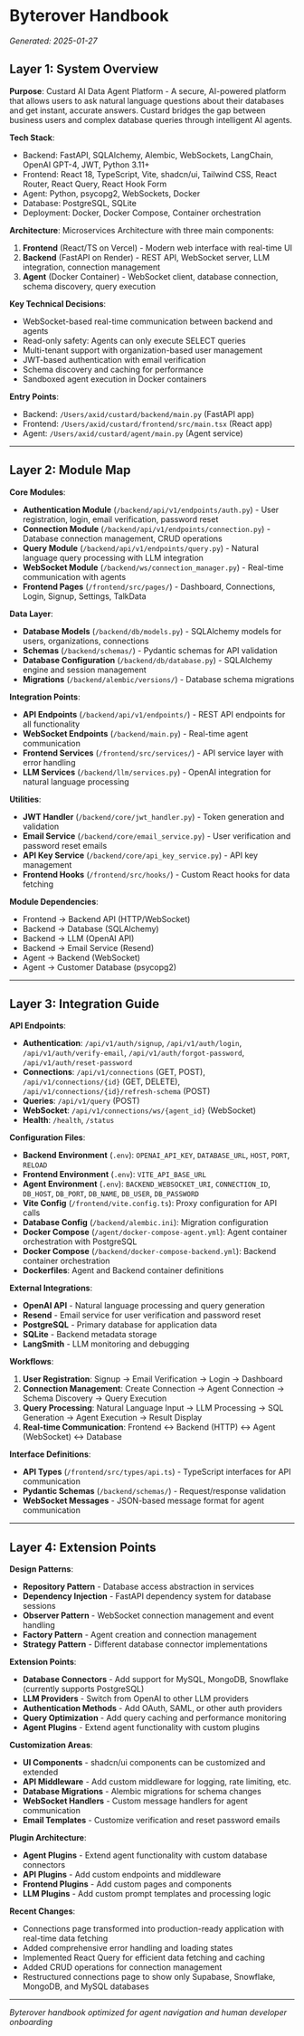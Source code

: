 # Byterover Handbook

*Generated: 2025-01-27*

## Layer 1: System Overview

**Purpose**: Custard AI Data Agent Platform - A secure, AI-powered platform that allows users to ask natural language questions about their databases and get instant, accurate answers. Custard bridges the gap between business users and complex database queries through intelligent AI agents.

**Tech Stack**: 
- Backend: FastAPI, SQLAlchemy, Alembic, WebSockets, LangChain, OpenAI GPT-4, JWT, Python 3.11+
- Frontend: React 18, TypeScript, Vite, shadcn/ui, Tailwind CSS, React Router, React Query, React Hook Form
- Agent: Python, psycopg2, WebSockets, Docker
- Database: PostgreSQL, SQLite
- Deployment: Docker, Docker Compose, Container orchestration

**Architecture**: Microservices Architecture with three main components:
1. **Frontend** (React/TS on Vercel) - Modern web interface with real-time UI
2. **Backend** (FastAPI on Render) - REST API, WebSocket server, LLM integration, connection management
3. **Agent** (Docker Container) - WebSocket client, database connection, schema discovery, query execution

**Key Technical Decisions**:
- WebSocket-based real-time communication between backend and agents
- Read-only safety: Agents can only execute SELECT queries
- Multi-tenant support with organization-based user management
- JWT-based authentication with email verification
- Schema discovery and caching for performance
- Sandboxed agent execution in Docker containers

**Entry Points**: 
- Backend: `/Users/axid/custard/backend/main.py` (FastAPI app)
- Frontend: `/Users/axid/custard/frontend/src/main.tsx` (React app)
- Agent: `/Users/axid/custard/agent/main.py` (Agent service)

---

## Layer 2: Module Map

**Core Modules**:
- **Authentication Module** (`/backend/api/v1/endpoints/auth.py`) - User registration, login, email verification, password reset
- **Connection Module** (`/backend/api/v1/endpoints/connection.py`) - Database connection management, CRUD operations
- **Query Module** (`/backend/api/v1/endpoints/query.py`) - Natural language query processing with LLM integration
- **WebSocket Module** (`/backend/ws/connection_manager.py`) - Real-time communication with agents
- **Frontend Pages** (`/frontend/src/pages/`) - Dashboard, Connections, Login, Signup, Settings, TalkData

**Data Layer**:
- **Database Models** (`/backend/db/models.py`) - SQLAlchemy models for users, organizations, connections
- **Schemas** (`/backend/schemas/`) - Pydantic schemas for API validation
- **Database Configuration** (`/backend/db/database.py`) - SQLAlchemy engine and session management
- **Migrations** (`/backend/alembic/versions/`) - Database schema migrations

**Integration Points**:
- **API Endpoints** (`/backend/api/v1/endpoints/`) - REST API endpoints for all functionality
- **WebSocket Endpoints** (`/backend/main.py`) - Real-time agent communication
- **Frontend Services** (`/frontend/src/services/`) - API service layer with error handling
- **LLM Services** (`/backend/llm/services.py`) - OpenAI integration for natural language processing

**Utilities**:
- **JWT Handler** (`/backend/core/jwt_handler.py`) - Token generation and validation
- **Email Service** (`/backend/core/email_service.py`) - User verification and password reset emails
- **API Key Service** (`/backend/core/api_key_service.py`) - API key management
- **Frontend Hooks** (`/frontend/src/hooks/`) - Custom React hooks for data fetching

**Module Dependencies**:
- Frontend → Backend API (HTTP/WebSocket)
- Backend → Database (SQLAlchemy)
- Backend → LLM (OpenAI API)
- Backend → Email Service (Resend)
- Agent → Backend (WebSocket)
- Agent → Customer Database (psycopg2)

---

## Layer 3: Integration Guide

**API Endpoints**:
- **Authentication**: `/api/v1/auth/signup`, `/api/v1/auth/login`, `/api/v1/auth/verify-email`, `/api/v1/auth/forgot-password`, `/api/v1/auth/reset-password`
- **Connections**: `/api/v1/connections` (GET, POST), `/api/v1/connections/{id}` (GET, DELETE), `/api/v1/connections/{id}/refresh-schema` (POST)
- **Queries**: `/api/v1/query` (POST)
- **WebSocket**: `/api/v1/connections/ws/{agent_id}` (WebSocket)
- **Health**: `/health`, `/status`

**Configuration Files**:
- **Backend Environment** (`.env`): `OPENAI_API_KEY`, `DATABASE_URL`, `HOST`, `PORT`, `RELOAD`
- **Frontend Environment** (`.env`): `VITE_API_BASE_URL`
- **Agent Environment** (`.env`): `BACKEND_WEBSOCKET_URI`, `CONNECTION_ID`, `DB_HOST`, `DB_PORT`, `DB_NAME`, `DB_USER`, `DB_PASSWORD`
- **Vite Config** (`/frontend/vite.config.ts`): Proxy configuration for API calls
- **Database Config** (`/backend/alembic.ini`): Migration configuration
- **Docker Compose** (`/agent/docker-compose-agent.yml`): Agent container orchestration with PostgreSQL
- **Docker Compose** (`/backend/docker-compose-backend.yml`): Backend container orchestration
- **Dockerfiles**: Agent and Backend container definitions

**External Integrations**:
- **OpenAI API** - Natural language processing and query generation
- **Resend** - Email service for user verification and password reset
- **PostgreSQL** - Primary database for application data
- **SQLite** - Backend metadata storage
- **LangSmith** - LLM monitoring and debugging

**Workflows**:
1. **User Registration**: Signup → Email Verification → Login → Dashboard
2. **Connection Management**: Create Connection → Agent Connection → Schema Discovery → Query Execution
3. **Query Processing**: Natural Language Input → LLM Processing → SQL Generation → Agent Execution → Result Display
4. **Real-time Communication**: Frontend ↔ Backend (HTTP) ↔ Agent (WebSocket) ↔ Database

**Interface Definitions**:
- **API Types** (`/frontend/src/types/api.ts`) - TypeScript interfaces for API communication
- **Pydantic Schemas** (`/backend/schemas/`) - Request/response validation
- **WebSocket Messages** - JSON-based message format for agent communication

---

## Layer 4: Extension Points

**Design Patterns**:
- **Repository Pattern** - Database access abstraction in services
- **Dependency Injection** - FastAPI dependency system for database sessions
- **Observer Pattern** - WebSocket connection management and event handling
- **Factory Pattern** - Agent creation and connection management
- **Strategy Pattern** - Different database connector implementations

**Extension Points**:
- **Database Connectors** - Add support for MySQL, MongoDB, Snowflake (currently supports PostgreSQL)
- **LLM Providers** - Switch from OpenAI to other LLM providers
- **Authentication Methods** - Add OAuth, SAML, or other auth providers
- **Query Optimization** - Add query caching and performance monitoring
- **Agent Plugins** - Extend agent functionality with custom plugins

**Customization Areas**:
- **UI Components** - shadcn/ui components can be customized and extended
- **API Middleware** - Add custom middleware for logging, rate limiting, etc.
- **Database Migrations** - Alembic migrations for schema changes
- **WebSocket Handlers** - Custom message handlers for agent communication
- **Email Templates** - Customize verification and reset password emails

**Plugin Architecture**:
- **Agent Plugins** - Extend agent functionality with custom database connectors
- **API Plugins** - Add custom endpoints and middleware
- **Frontend Plugins** - Add custom pages and components
- **LLM Plugins** - Add custom prompt templates and processing logic

**Recent Changes**:
- Connections page transformed into production-ready application with real-time data fetching
- Added comprehensive error handling and loading states
- Implemented React Query for efficient data fetching and caching
- Added CRUD operations for connection management
- Restructured connections page to show only Supabase, Snowflake, MongoDB, and MySQL databases

---

*Byterover handbook optimized for agent navigation and human developer onboarding*
